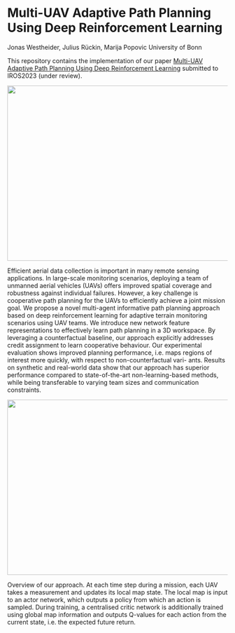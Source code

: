 # Multi-UAV Adaptive Path Planning Using Deep Reinforcement Learning

Jonas Westheider, Julius Rückin, Marija Popovic
University of Bonn

This repository contains the implementation of our paper [Multi-UAV Adaptive Path Planning Using Deep Reinforcement Learning](https://arxiv.org/pdf/2303.01150.pdf) submitted to IROS2023 (under review).


<img src="https://user-images.githubusercontent.com/97049858/231695909-e0ee56fa-2c92-4b32-8176-ba95cf15d8fb.png" width="700" height="400">


Efficient aerial data collection is important in many remote sensing applications. In large-scale monitoring scenarios, deploying a team of unmanned aerial vehicles (UAVs) offers improved spatial coverage and robustness against individual failures. However, a key challenge is cooperative path planning for the UAVs to efficiently achieve a joint mission goal. We propose a novel multi-agent informative path planning approach based on deep reinforcement learning for adaptive terrain monitoring scenarios using UAV teams. We introduce new network feature representations to effectively learn path planning in a 3D workspace. By leveraging a counterfactual baseline, our approach explicitly addresses credit assignment to learn cooperative behaviour. Our experimental evaluation shows improved planning performance, i.e. maps regions of interest more quickly, with respect to non-counterfactual vari- ants. Results on synthetic and real-world data show that our approach has superior performance compared to state-of-the-art non-learning-based methods, while being transferable to varying team sizes and communication constraints.


<img src="https://user-images.githubusercontent.com/97049858/231695763-bcb053d2-edf4-4c91-9963-e8e531d0c00d.png" width="700" height="400">


Overview of our approach. At each time step during a mission, each UAV takes a measurement and updates its local map state. The local map is input to an actor network, which outputs a policy from which an action is sampled. During training, a centralised critic network is additionally trained using global map information and outputs Q-values for each action from the current state, i.e. the expected future return.
